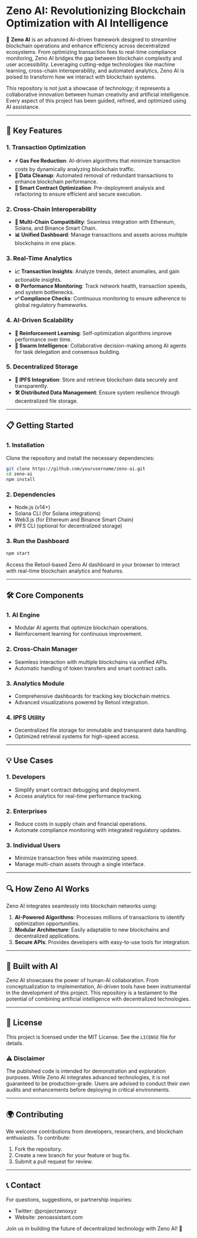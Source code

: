 # Zeno AI: Revolutionizing Blockchain Optimization with AI Intelligence

🚀 **Zeno AI** is an advanced AI-driven framework designed to streamline blockchain operations and enhance efficiency across decentralized ecosystems. From optimizing transaction fees to real-time compliance monitoring, Zeno AI bridges the gap between blockchain complexity and user accessibility. Leveraging cutting-edge technologies like machine learning, cross-chain interoperability, and automated analytics, Zeno AI is poised to transform how we interact with blockchain systems.

This repository is not just a showcase of technology; it represents a collaborative innovation between human creativity and artificial intelligence. Every aspect of this project has been guided, refined, and optimized using AI assistance.

---

## **🌟 Key Features**

### **1. Transaction Optimization**
- **⚡ Gas Fee Reduction**: AI-driven algorithms that minimize transaction costs by dynamically analyzing blockchain traffic.
- **🧹 Data Cleanup**: Automated removal of redundant transactions to enhance blockchain performance.
- **🔐 Smart Contract Optimization**: Pre-deployment analysis and refactoring to ensure efficient and secure execution.

### **2. Cross-Chain Interoperability**
- **🌉 Multi-Chain Compatibility**: Seamless integration with Ethereum, Solana, and Binance Smart Chain.
- **📊 Unified Dashboard**: Manage transactions and assets across multiple blockchains in one place.

### **3. Real-Time Analytics**
- **📈 Transaction Insights**: Analyze trends, detect anomalies, and gain actionable insights.
- **⚙️ Performance Monitoring**: Track network health, transaction speeds, and system bottlenecks.
- **✅ Compliance Checks**: Continuous monitoring to ensure adherence to global regulatory frameworks.

### **4. AI-Driven Scalability**
- **🤖 Reinforcement Learning**: Self-optimization algorithms improve performance over time.
- **🧠 Swarm Intelligence**: Collaborative decision-making among AI agents for task delegation and consensus building.

### **5. Decentralized Storage**
- **📂 IPFS Integration**: Store and retrieve blockchain data securely and transparently.
- **🛠️ Distributed Data Management**: Ensure system resilience through decentralized file storage.

---

## **📋 Getting Started**

### **1. Installation**
Clone the repository and install the necessary dependencies:

```bash
git clone https://github.com/yourusername/zeno-ai.git
cd zeno-ai
npm install
```

### **2. Dependencies**
- Node.js (v14+)
- Solana CLI (for Solana integrations)
- Web3.js (for Ethereum and Binance Smart Chain)
- IPFS CLI (optional for decentralized storage)

### **3. Run the Dashboard**
```bash
npm start
```
Access the Retool-based Zeno AI dashboard in your browser to interact with real-time blockchain analytics and features.

---

## **🛠️ Core Components**

### **1. AI Engine**
- Modular AI agents that optimize blockchain operations.
- Reinforcement learning for continuous improvement.

### **2. Cross-Chain Manager**
- Seamless interaction with multiple blockchains via unified APIs.
- Automatic handling of token transfers and smart contract calls.

### **3. Analytics Module**
- Comprehensive dashboards for tracking key blockchain metrics.
- Advanced visualizations powered by Retool integration.

### **4. IPFS Utility**
- Decentralized file storage for immutable and transparent data handling.
- Optimized retrieval systems for high-speed access.

---

## **💡 Use Cases**

### **1. Developers**
- Simplify smart contract debugging and deployment.
- Access analytics for real-time performance tracking.

### **2. Enterprises**
- Reduce costs in supply chain and financial operations.
- Automate compliance monitoring with integrated regulatory updates.

### **3. Individual Users**
- Minimize transaction fees while maximizing speed.
- Manage multi-chain assets through a single interface.

---

## **🔍 How Zeno AI Works**
Zeno AI integrates seamlessly into blockchain networks using:
1. **AI-Powered Algorithms**: Processes millions of transactions to identify optimization opportunities.
2. **Modular Architecture**: Easily adaptable to new blockchains and decentralized applications.
3. **Secure APIs**: Provides developers with easy-to-use tools for integration.

---

## **🤝 Built with AI**
Zeno AI showcases the power of human-AI collaboration. From conceptualization to implementation, AI-driven tools have been instrumental in the development of this project. This repository is a testament to the potential of combining artificial intelligence with decentralized technologies.

---

## **📜 License**
This project is licensed under the MIT License. See the `LICENSE` file for details.

### **⚠️ Disclaimer**
The published code is intended for demonstration and exploration purposes. While Zeno AI integrates advanced technologies, it is not guaranteed to be production-grade. Users are advised to conduct their own audits and enhancements before deploying in critical environments.

---

## **🌍 Contributing**
We welcome contributions from developers, researchers, and blockchain enthusiasts. To contribute:
1. Fork the repository.
2. Create a new branch for your feature or bug fix.
3. Submit a pull request for review.

---

## **📞 Contact**
For questions, suggestions, or partnership inquiries:
- Twitter: @projectzenoxyz
- Website: zenoassistant.com

Join us in building the future of decentralized technology with Zeno AI! 🚀


